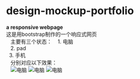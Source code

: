 # design-mockup-portfolio
**a responsive webpage**\
这是用bootstrap制作的一个响应式网页\
    主要有三个状态：
    1. 电脑\
    2. pad\
    3. 手机\
    分别对应以下效果：\
    ![电脑](https://github.com/vfeirv/design-mockup-portfolio/raw/images/col-md.png)
    ![电脑](https://github.com/vfeirv/design-mockup-portfolio/raw/images/col-sm.png)
    ![电脑](https://github.com/vfeirv/design-mockup-portfolio/raw/images/col-xs.png)

